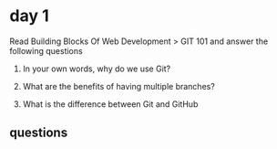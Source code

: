 # day 1 
Read Building Blocks Of Web Development > GIT 101 and answer the following questions

1. In your own words, why do we use Git?

2. What are the benefits of having multiple branches?

3. What is the difference between Git and GitHub

## questions
